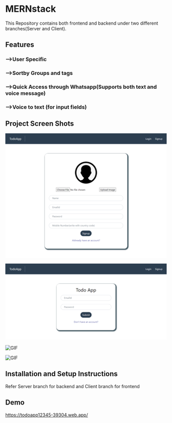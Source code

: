# MERNstack

This Repository contains both frontend and backend under two different branches(Server and Client).

## Features

### -->User Specific
### -->Sortby Groups and tags
### -->Quick Access through Whatsapp(Supports both text and voice message)
### -->Voice to text (for input fields)

## Project Screen Shots  

![Screenshot](SignupPage.png)

![Screenshot](LoginPage.png)

![GIF]()

![GIF]()

## Installation and Setup Instructions

Refer Server branch for backend and Client branch for frontend

## Demo

https://todoapp12345-39304.web.app/
